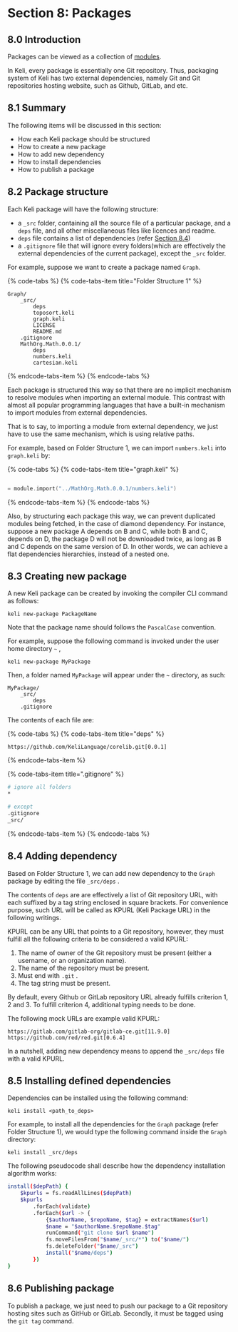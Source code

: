 # Section 8: Packages

## 8.0 Introduction

Packages can be viewed as a collection of [modules](section-6-modules.md). 

In Keli, every package is essentially one Git repository. Thus, packaging system of Keli has two external dependencies, namely Git and Git repositories hosting website, such as Github, GitLab, and etc.

## 8.1 Summary

The following items will be discussed in this section:

* How each Keli package should be structured
* How to create a new package
* How to add new dependency
* How to install dependencies
* How to publish a package

## 8.2 Package structure

Each Keli package will have the following structure:

* a `_src` folder, containing all the source file of a particular package, and a `deps` file, and all other miscellaneous files like licences and readme. 
* `deps` file contains a list of dependencies \(refer [Section 8.4](section-8-kind-annotations.md#8-4-adding-dependency)\)
* a `.gitignore` file that will ignore every folders\(which are effectively the external dependencies of the current package\), except the `_src` folder.

For example, suppose we want to create a package named `Graph`.

{% code-tabs %}
{% code-tabs-item title="Folder Structure 1" %}
```text
Graph/
    _src/
        deps
        toposort.keli
        graph.keli
        LICENSE
        README.md
    .gitignore
    MathOrg.Math.0.0.1/
        deps
        numbers.keli
        cartesian.keli
```
{% endcode-tabs-item %}
{% endcode-tabs %}

Each package is structured this way so that there are no implicit mechanism to resolve modules when importing an external module. This contrast with almost all popular programming languages that have a built-in mechanism to import modules from external dependencies.

That is to say, to importing a module from external dependency, we just have to use the same mechanism, which is using relative paths.

For example, based on Folder Structure 1, we can import `numbers.keli` into `graph.keli` by:

{% code-tabs %}
{% code-tabs-item title="graph.keli" %}
```c

= module.import("../MathOrg.Math.0.0.1/numbers.keli")
```
{% endcode-tabs-item %}
{% endcode-tabs %}

Also, by structuring each package this way, we can prevent duplicated modules being fetched, in the case of diamond dependency. For instance, suppose a new package A depends on B and C, while both B and C, depends on D, the package D will not be downloaded twice, as long as B and C depends on the same version of D. In other words, we can achieve a flat dependencies hierarchies, instead of a nested one. 

## 8.3 Creating new package

A new Keli package can be created by invoking the compiler CLI command as follows:

```text
keli new-package PackageName
```

Note that the package name should follows the `PascalCase` convention.

For example, suppose the following command is invoked under the user home directory `~` , 

```text
keli new-package MyPackage
```

Then, a folder named `MyPackage` will appear under the `~` directory, as such:

```text
MyPackage/
    _src/
        deps
    .gitignore
```

The contents of each file are:

{% code-tabs %}
{% code-tabs-item title="deps" %}
```text
https://github.com/KeliLanguage/corelib.git[0.0.1]
```
{% endcode-tabs-item %}

{% code-tabs-item title=".gitignore" %}
```bash
# ignore all folders
*

# except
.gitignore
_src/

```
{% endcode-tabs-item %}
{% endcode-tabs %}

## 8.4 Adding dependency

Based on Folder Structure 1, we can add new dependency to the `Graph` package by editing the file `_src/deps` . 

The contents of `deps` are are effectively a list of Git repository URL,  with each suffixed by a tag string enclosed in square brackets. For convenience purpose, such URL will be called as KPURL \(Keli Package URL\) in the following writings.

KPURL can be any URL that points to a Git repository, however, they must fulfill all the following criteria to be considered a valid KPURL:

1. The name of owner of the Git repository must be present \(either a username, or an organization name\). 
2. The name of the repository must be present.  
3. Must end with `.git` .
4. The tag string must be present.

By default, every Github or GitLab repository URL already fulfills criterion 1, 2 and 3. To fulfill criterion 4, additional typing needs to be done.

The following mock URLs are example valid KPURL:

```text
https://gitlab.com/gitlab-org/gitlab-ce.git[11.9.0]
https://github.com/red/red.git[0.6.4]
```

In a nutshell, adding new dependency means to append the `_src/deps` file with a valid KPURL.

## 8.5 Installing defined dependencies

Dependencies can be installed using the following command:

```text
keli install <path_to_deps>
```

For example, to install all the dependencies for the `Graph` package \(refer Folder Structure 1\), we would type the following command inside the `Graph` directory:

```text
keli install _src/deps
```

The following pseudocode shall describe how the dependency installation algorithm works:

```bash
install($depPath) {
    $kpurls = fs.readAllLines($depPath)
    $kpurls
        .forEach(validate)
        .forEach($url -> {
            {$authorName, $repoName, $tag} = extractNames($url)
            $name = "$authorName.$repoName.$tag"
            runCommand("git clone $url $name")
            fs.moveFilesFrom("$name/_src/*") to("$name/")
            fs.deleteFolder("$name/_src")
            install("$name/deps")
        })
}
```

## 8.6 Publishing package

To publish a package, we just need to push our package to a Git repository hosting sites such as GitHub or GitLab. Secondly, it must be tagged using the `git tag` command. 



